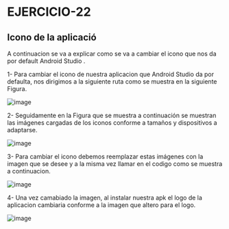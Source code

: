 # EJERCICIO-22
## Icono de la aplicació

A continuacion se va a explicar como se va a cambiar el icono que nos da por default Android Studio .

1- Para cambiar el icono de nuestra aplicacion que Android Studio da por defaulta, nos dirigimos a la siguiente ruta como se muestra en la siguiente Figura.

![image](https://user-images.githubusercontent.com/105765407/221035089-35192068-2559-4dd2-adfa-5c491b2424fa.png)

2- Seguidamente en la Figura que se muestra a continuación se muestran las imágenes cargadas de los iconos conforme a tamaños y dispositivos a adaptarse.

![image](https://user-images.githubusercontent.com/105765407/221035217-e453737e-ff90-4aee-b569-97ea44566662.png)

3-  Para cambiar el icono debemos reemplazar estas imágenes con la imagen que se desee y a la misma vez llamar en el codigo como se muestra a continuacion.

![image](https://user-images.githubusercontent.com/105765407/221035334-e97fae03-5a58-4661-8c15-415736f54d6f.png)

4- Una vez camabiado la imagen, al instalar nuestra apk el logo de la aplicacion cambiaria conforme a la imagen  que altero para el logo.

![image](https://user-images.githubusercontent.com/105765407/221036077-8ebdf62e-30e7-48f2-a68c-68e556e94dae.png)

